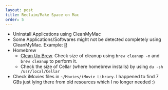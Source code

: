```yaml
---
layout: post
title: Reclaim/Make Space on Mac
order: 5
---
```


* Uninstall Applications using CleanMyMac
* Some Applications/Softwares might not be detected completely using CleanMyMac. Example: [R](https://osxuninstaller.com/uninstall-guides/uninstall-r/)
* Homebrew
    * [Clean Up Brew](https://stackoverflow.com/questions/27508590/homebrew-size-of-cellar). Check size of cleanup using `brew cleanup -n` and `brew cleanup` to perform it.
    * Check the size of Cellar (where homebrew installs) by using `du -sh /usr/local/Cellar`
* Check iMovies files in `~/Movies/iMovie Library`. I happened to find 7 GBs just lying there from old resources which I no longer needed :)
